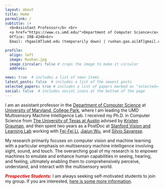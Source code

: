 ```yaml
---
layout: about
title: Home
permalink: /
subtitle: |+
  <b>Assistant Professor</b> <br>
  <a href="https://www.cs.umd.edu/">Department of Computer Science</a>, <a href="https://umd.edu/">University of Maryland, College Park</a> <br><br>
  Office: IRB-4248<br>
  Email: rhgao[AT]umd.edu (temporarily down) | ruohan.gao.ai[AT]gmail.com

profile:
  align: left
  image: Ruohan.jpg
  image_circular: false # crops the image to make it circular
  address:

news: true  # includes a list of news items
latest_posts: false  # includes a list of the newest posts
selected_papers: true # includes a list of papers marked as "selected={true}"
social: false  # includes social icons at the bottom of the page
---
```


I am an assistant professor in the <a href="https://www.cs.umd.edu/">Department of Computer Science</a> at <a href="https://umd.edu/">University of Maryland, College Park</a>, where I am leading the UMD Multisensory Machine Intelligence Lab. I received my Ph.D. in Computer Science from [The University of Texas at Austin](http://www.utexas.edu/) advised by [Kristen Grauman](http://www.cs.utexas.edu/~grauman), and then spent two years as a PostDoc at [Stanford Vision and Learning Lab](https://svl.stanford.edu/) working with [Fei-Fei Li](https://profiles.stanford.edu/fei-fei-li), [Jiajun Wu](https://jiajunwu.com/), and [Silvio Savarese](https://profiles.stanford.edu/silvio-savarese).

My research primarily focuses on computer vision and machine learning with a particular emphasis on multisensory machine intelligence involving sight, sound, and touch. The overarching goal of my research is to enpower machines to emulate and enhance human capabilities in seeing, hearing, and feeling, ultimately enabling them to comprehensively perceive, understand, and interact with the multisensory world.

***<span style="color:red">Prospective Students:</span>*** I am always seeking self-motivated students to join my group. If you are interested, <a href="./prospective_students">here is some more information</a>.

